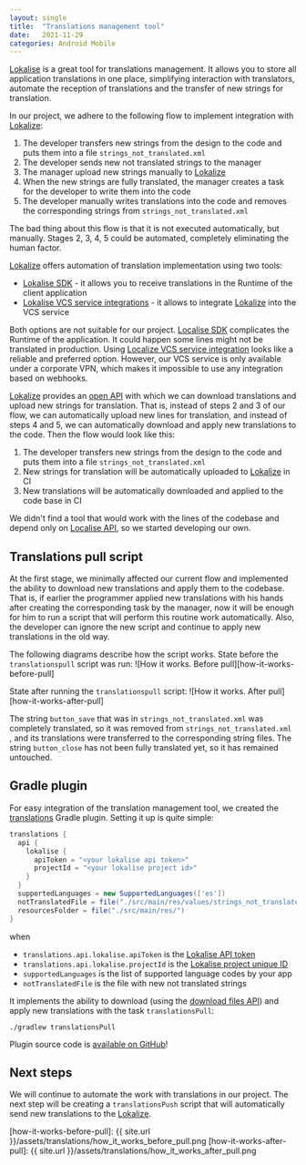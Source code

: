 ```yaml
---
layout: single
title:  "Translations management tool"
date:   2021-11-29
categories: Android Mobile
---
```


[Lokalise][lokalise] is a great tool for translations management. It allows
you to store all application translations in one place, simplifying interaction with
translators, automate the reception of translations and the transfer of new strings
for translation.

In our project, we adhere to the following flow to implement integration
with [Lokalize][lokalise]:
1. The developer transfers new strings from the design to the code and puts 
them into a file `strings_not_translated.xml`
2. The developer sends new not translated strings to the manager
3. The manager upload new strings manually to [Lokalize][lokalise]
4. When the new strings are fully translated, the manager creates a task for the 
developer to write them into the code
5. The developer manually writes translations into the code and removes the 
corresponding strings from `strings_not_translated.xml`

The bad thing about this flow is that it is not executed automatically, but 
manually. Stages 2, 3, 4, 5 could be automated, completely eliminating the 
human factor.

[Lokalize][lokalise] offers automation of translation implementation using two
tools:
- [Lokalise SDK][lokalise-sdk] - it allows you to receive translations in 
the Runtime of the client application
- [Lokalise VCS service integrations][lokalise-integrations] - it allows to
integrate [Lokalize][lokalise] into the VCS service

Both options are not suitable for our project. [Localise SDK][lokalise-sdk]
complicates the Runtime of the application. It could happen some lines might 
not be translated in production.
Using [Localize VCS service integration][lokalise-integrations] looks
like a reliable and preferred option. However, our VCS service is only available
under a corporate VPN, which makes it impossible to use any integration
based on webhooks.

[Lokalize][lokalise] provides an [open API][lokalise-api] with
which we can download translations and upload new strings for translation. That is, instead
of steps 2 and 3 of our flow, we can automatically upload new lines for translation, and instead
of steps 4 and 5, we can automatically download and apply new translations
to the code. Then the flow would look like this:

1. The developer transfers new strings from the design to the code and puts them into a file
`strings_not_translated.xml`
2. New strings for translation will be automatically uploaded to [Lokalize][lokalise]
in CI
3. New translations will be automatically downloaded and applied to the code base in CI

We didn't find a tool that would work with the lines of the codebase and depend only on
[Localise API][lokalise-api], so we started developing our own.

## Translations pull script
At the first stage, we minimally affected our current flow and implemented
the ability to download new translations and apply them to the codebase. That is, if
earlier the programmer applied new translations with his hands after creating the corresponding
task by the manager, now it will be enough for him to run a script that
will perform this routine work automatically. Also, the developer can ignore
the new script and continue to apply new translations in the old way.

The following diagrams describe how the script works.
State before the `translationspull` script was run:
![How it works. Before pull][how-it-works-before-pull]

State after running the `translationspull` script:
![How it works. After pull][how-it-works-after-pull]

The string `button_save` that was in `strings_not_translated.xml` was completely
translated, so it was removed from `strings_not_translated.xml `, and
its translations were transferred to the corresponding string files. The string `button_close`
has not been fully translated yet, so it has remained untouched.


## Gradle plugin
For easy integration of the translation management tool,
we created the [translations][translations-gradle-plugin] Gradle plugin.
Setting it up is quite simple:

```groovy
translations {
  api {
    lokalise {
      apiToken = "<your lokalise api token>"
      projectId = "<your lokalise project id>"
    }
  }
  supportedLanguages = new SupportedLanguages(['es'])
  notTranslatedFile = file("./src/main/res/values/strings_not_translated.xml")
  resourcesFolder = file("./src/main/res/")
}
```
when 
- `translations.api.lokalise.apiToken` is the [Lokalise API token][lokalise-api-token]
- `translations.api.lokalise.projectId` is the [Lokalise project unique ID][lokalise-projects]
- `supportedLanguages` is the list of supported language codes by your app
- `notTranslatedFile` is the file with new not translated strings

It implements the ability to download (using the [download files API][lokalise-download-files-api]) 
and apply new translations with the task `translationsPull`:
```shell
./gradlew translationsPull
```

Plugin source code is [available on GitHub][translations-gradle-plugin]!

## Next steps
We will continue to automate the work with translations in our project. The next 
step will be creating a `translationsPush` script that will automatically
send new translations to the [Lokalize][lokalise].

[lokalise]: https://lokalise.com/
[lokalise-integrations]: https://docs.lokalise.com/en/collections/652240-apps#source-code-and-version-control
[lokalise-sdk]: https://docs.lokalise.com/en/articles/1400668-lokalise-android-sdk
[lokalise-api]: https://app.lokalise.com/api2docs/curl/
[lokalise-api-token]: https://docs.lokalise.com/en/articles/1929556-api-tokens
[lokalise-projects]: https://docs.lokalise.com/en/articles/1400460-projects
[lokalise-download-files-api]: https://app.lokalise.com/api2docs/curl/#transition-download-files-post
[translations-gradle-plugin]: https://github.com/intermedia-net/translations

[how-it-works-before-pull]: {{ site.url }}/assets/translations/how_it_works_before_pull.png
[how-it-works-after-pull]: {{ site.url }}/assets/translations/how_it_works_after_pull.png
